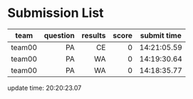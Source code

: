 # Submission List
team    | question  | results  | score | submit time
------|-----:|-----:| ----:|-----
team00 | PA | CE | 0 | 14:21:05.59
team00 | PA | WA | 0 | 14:19:30.64
team00 | PA | WA | 0 | 14:18:35.77


update time: 20:20:23.07 
